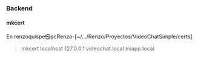 ### Backend
#### mkcert
En renzoquispe㉿pcRenzo-[~/…/Renzo/Proyectos/VideoChatSimple/certs]
> mkcert localhost 127.0.0.1 videochat.local miapp.local
